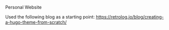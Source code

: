 Personal Website

Used the following blog as a starting point: https://retrolog.io/blog/creating-a-hugo-theme-from-scratch/


